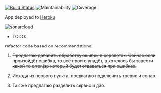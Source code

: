 [![Build Status](https://travis-ci.org/artemzi/stc12hw21.svg?branch=master)](https://travis-ci.org/artemzi/stc12hw21)
![Maintainability](https://sonarcloud.io/api/project_badges/measure?project=stc12hw21-key&metric=sqale_rating)
![Coverage](https://sonarcloud.io/api/project_badges/measure?project=stc12hw21-key&metric=coverage)

App deployed to [Heroku](https://stc12hw21.herokuapp.com)

![sonarcloud](https://sonarcloud.io/api/project_badges/quality_gate?project=stc12hw21-key)

- TODO:

refactor code based on recommendations:

1) ~~Предлагаю добавить обработку ошибок в сервлетах. Сейчас если произойдёт ошибка, 
то всё просто упадёт, а хотелось бы завести какой то error.jsp который будет отдаваться при ошибках.~~

2) Исходя из первого пункта, предлагаю подключить тревис и сонар.

3) Так же предлагаю разделить сервис и дао.